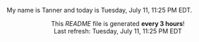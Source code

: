 My name is Tanner and today is Tuesday, July 11, 11:25 PM EDT.

<p align="center">This <i>README</i> file is generated <b>every 3 hours</b>!</br>Last refresh: Tuesday, July 11, 11:25 PM EDT<br /></p>

